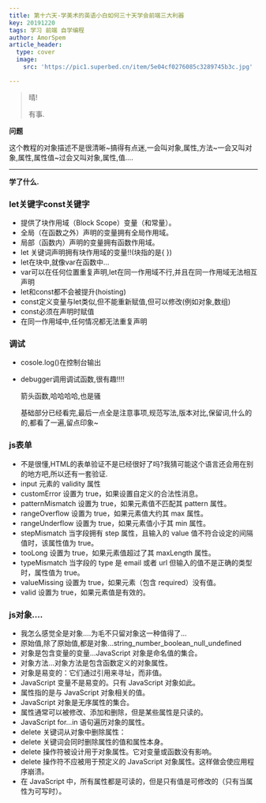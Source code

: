 ```yaml
---
title: 第十六天-学美术的英语小白如何三十天学会前端三大利器
key: 20191220
tags: 学习 前端 自学编程
author: AmorSpem
article_header:
  type: cover
  image:
    src: 'https://pic1.superbed.cn/item/5e04cf0276085c3289745b3c.jpg'

---
```


> 晴! 
>
> 有事.

**问题**

  这个教程的对象描述不是很清晰~搞得有点迷,一会叫对象,属性,方法~一会又叫对象,属性,属性值~过会又叫对象,属性,值....



------



**学了什么.**

### **let关键字const关键字**

- 提供了块作用域（Block Scope）变量（和常量）。
- 全局（在函数之外）声明的变量拥有全局作用域。
- 局部（函数内）声明的变量拥有函数作用域。
- let 关键词声明拥有块作用域的变量!!(块指的是{ })
- let在块中,就像var在函数中...
- var可以在任何位置重复声明,let在同一作用域不行,并且在同一作用域无法相互声明
- let和const都不会被提升(hoisting)
- const定义变量与let类似,但不能重新赋值,但可以修改(例如对象,数组)
- const必须在声明时赋值
- 在同一作用域中,任何情况都无法重复声明

### **调试**

- cosole.log()在控制台输出
- debugger调用调试函数,很有趣!!!!

  箭头函数,哈哈哈哈,也是骚

  基础部分已经看完,最后一点全是注意事项,规范写法,版本对比,保留词,什么的的,都看了一遍,留点印象~

### **js表单**

- 不是很懂,HTML的表单验证不是已经很好了吗?我猜可能这个语言还会用在别的地方吧,所以还有一套验证.
- input 元素的 validity 属性
- customError 设置为 true，如果设置自定义的合法性消息。
- patternMismatch 设置为 true，如果元素值不匹配其 pattern 属性。
- rangeOverflow 设置为 true，如果元素值大约其 max 属性。
- rangeUnderflow 设置为 true，如果元素值小于其 min 属性。
- stepMismatch 当字段拥有 step 属性，且输入的 value 值不符合设定的间隔值时，该属性值为 true。
- tooLong 设置为 true，如果元素值超过了其 maxLength 属性。
- typeMismatch 当字段的 type 是 email 或者 url 但输入的值不是正确的类型时，属性值为 true。
- valueMissing 设置为 true，如果元素（包含 required）没有值。
- valid 设置为 true，如果元素值是有效的。

### **js对象....**

- 我怎么感觉全是对象....为毛不只留对象这一种值得了...
- 原始值,除了原始值,都是对象...string_number_boolean_null_undefined
- 对象是包含变量的变量...JavaScript 对象是命名值的集合。
- 对象方法...对象方法是包含函数定义的对象属性。
- 对象是易变的：它们通过引用来寻址，而非值。
- JavaScript 变量不是易变的。只有 JavaScript 对象如此。
- 属性指的是与 JavaScript 对象相关的值。
- JavaScript 对象是无序属性的集合。
- 属性通常可以被修改、添加和删除，但是某些属性是只读的。
- JavaScript for...in 语句遍历对象的属性。
- delete 关键词从对象中删除属性：
- delete 关键词会同时删除属性的值和属性本身。
- delete 操作符被设计用于对象属性。它对变量或函数没有影响。
- delete 操作符不应被用于预定义的 JavaScript 对象属性。这样做会使应用程序崩溃。
- 在 JavaScript 中，所有属性都是可读的，但是只有值是可修改的（只有当属性为可写时）。
